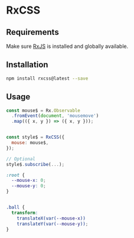 # RxCSS

## Requirements

Make sure [RxJS](https://github.com/ReactiveX/rxjs) is installed and globally available.

## Installation

```bash
npm install rxcss@latest --save
```

## Usage

```js
const mouse$ = Rx.Observable
  .fromEvent(document, 'mousemove')
  .map(({ x, y }) => ({ x, y }));


const style$ = RxCSS({
  mouse: mouse$,
});

// Optional
style$.subscribe(...);
```

```css
:root {
  --mouse-x: 0;
  --mouse-y: 0;
}


.ball {
  transform:
    translateX(var(--mouse-x))
    translateY(var(--mouse-y));
}
```
